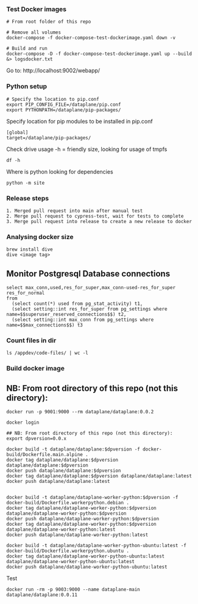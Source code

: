 ### Test Docker images 

```shell
# From root folder of this repo

# Remove all volumes
docker-compose -f docker-compose-test-dockerimage.yaml down -v

# Build and run
docker-compose -D -f docker-compose-test-dockerimage.yaml up --build &> logsdocker.txt
```

Go to: http://localhost:9002/webapp/

### Python setup 
```
# Specify the location to pip.conf
export PIP_CONFIG_FILE=/dataplane/pip.conf
export PYTHONPATH=/dataplane/pip-packages/
```

Specify location for pip modules to be installed in pip.conf
```
[global]
target=/dataplane/pip-packages/
```

Check drive usage -h = friendly size, looking for usage of tmpfs
```
df -h
```

Where is python looking for dependencies
```
python -m site
```

### Release steps
```
1. Merged pull request into main after manual test
2. Merge pull request to cypress-test, wait for tests to complete
3. Merge pull request into release to create a new release to docker
```

### Analysing docker size
```
brew install dive
dive <image tag>
```

## Monitor Postgresql Database connections
```
select max_conn,used,res_for_super,max_conn-used-res_for_super res_for_normal 
from 
  (select count(*) used from pg_stat_activity) t1,
  (select setting::int res_for_super from pg_settings where name=$$superuser_reserved_connections$$) t2,
  (select setting::int max_conn from pg_settings where name=$$max_connections$$) t3
```

### Count files in dir
```
ls /appdev/code-files/ | wc -l
```


### Build docker image

## NB: From root directory of this repo (not this directory):

```
docker run -p 9001:9000 --rm dataplane/dataplane:0.0.2

docker login

## NB: From root directory of this repo (not this directory):
export dpversion=0.0.x

docker build -t dataplane/dataplane:$dpversion -f docker-build/Dockerfile.main.alpine .
docker tag dataplane/dataplane:$dpversion dataplane/dataplane:$dpversion
docker push dataplane/dataplane:$dpversion
docker tag dataplane/dataplane:$dpversion dataplane/dataplane:latest
docker push dataplane/dataplane:latest


docker build -t dataplane/dataplane-worker-python:$dpversion -f docker-build/Dockerfile.workerpython.debian .
docker tag dataplane/dataplane-worker-python:$dpversion dataplane/dataplane-worker-python:$dpversion
docker push dataplane/dataplane-worker-python:$dpversion
docker tag dataplane/dataplane-worker-python:$dpversion dataplane/dataplane-worker-python:latest
docker push dataplane/dataplane-worker-python:latest

docker build -t dataplane/dataplane-worker-python-ubuntu:latest -f docker-build/Dockerfile.workerpython.ubuntu .
docker tag dataplane/dataplane-worker-python-ubuntu:latest dataplane/dataplane-worker-python-ubuntu:latest
docker push dataplane/dataplane-worker-python-ubuntu:latest
```

Test
```
docker run -rm -p 9003:9000 --name dataplane-main dataplane/dataplane:0.0.11
```